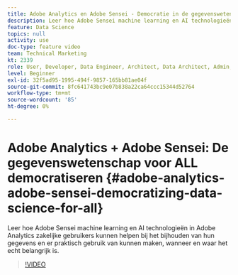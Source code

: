```yaml
---
title: Adobe Analytics en Adobe Sensei - Democratie in de gegevenswetenschap voor ALL
description: Leer hoe Adobe Sensei machine learning en AI technologieën in Adobe Analytics zakelijke gebruikers kunnen helpen bij het bijhouden van hun gegevens en er praktisch gebruik van kunnen maken, wanneer en waar het echt belangrijk is.
feature: Data Science
topics: null
activity: use
doc-type: feature video
team: Technical Marketing
kt: 2339
role: User, Developer, Data Engineer, Architect, Data Architect, Admin, Leader
level: Beginner
exl-id: 32f5ad95-1995-494f-9857-165bb81ae04f
source-git-commit: 8fc641743bc9e07b838a22ca64ccc15344d52764
workflow-type: tm+mt
source-wordcount: '85'
ht-degree: 0%

---
```


# Adobe Analytics + Adobe Sensei: De gegevenswetenschap voor ALL democratiseren {#adobe-analytics-adobe-sensei-democratizing-data-science-for-all}

Leer hoe Adobe Sensei machine learning en AI technologieën in Adobe Analytics zakelijke gebruikers kunnen helpen bij het bijhouden van hun gegevens en er praktisch gebruik van kunnen maken, wanneer en waar het echt belangrijk is.

>[!VIDEO](https://video.tv.adobe.com/v/25838/?quality=12&learn=on)

